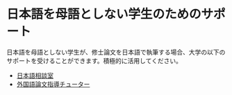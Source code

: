 # 日本語を母語としない学生のためのサポート
日本語を母語としない学生が、修士論文を日本語で執筆する場合、大学の以下のサポートを受けることができます。積極的に活用してください。

- [日本語相談室](https://cjle.rikkyo.ac.jp/supportdesk/default.aspx)
- [外国語論文指導チューター](http://www.rikkyo.ac.jp/support/international/foreigner/regular/tutors/)
